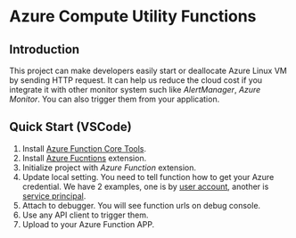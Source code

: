 # Azure Compute Utility Functions

## Introduction

This project can make developers easily start or deallocate Azure Linux VM by sending HTTP request. It can help us reduce the cloud cost if you integrate it with other monitor system such like *AlertManager*, *Azure Monitor*. You can also trigger them from your application.

## Quick Start (VSCode)

1. Install [Azure Function Core Tools](https://docs.microsoft.com/zh-tw/azure/azure-functions/functions-run-local?tabs=macos%2Ccsharp%2Cbash).
2. Install [Azure Fucntions](https://marketplace.visualstudio.com/items?itemName=ms-azuretools.vscode-azurefunctions) extension.
3. Initialize project with *Azure Function* extension.
4. Update local setting. You need to tell function how to get your Azure credential. We have 2 examples, one is by [user account](service/azureSecretDefs/example1.ts), another is [service principal](service/azureSecretDefs/example2.ts).
5. Attach to debugger. You will see function urls on debug console.
6. Use any API client to trigger them.
7. Upload to your Azure Function APP.
